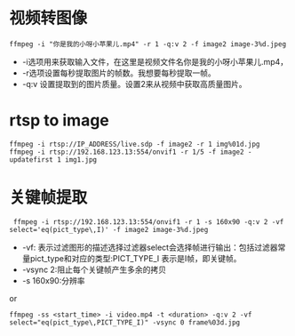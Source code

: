 # 视频转图像
```
ffmpeg -i "你是我的小呀小苹果儿.mp4" -r 1 -q:v 2 -f image2 image-3%d.jpeg
```
- -i选项用来获取输入文件，在这里是视频文件名你是我的小呀小苹果儿.mp4，  
- -r选项设置每秒提取图片的帧数。我想要每秒提取一帧。  
- -q:v 设置提取到的图片质量。设置2来从视频中获取高质量图片。

# rtsp to image
```
ffmpeg -i rtsp://IP_ADDRESS/live.sdp -f image2 -r 1 img%01d.jpg
ffmpeg -i rtsp://192.168.123.13:554/onvif1 -r 1/5 -f image2 -updatefirst 1 img1.jpg
```

# 关键帧提取
```
 ffmpeg -i rtsp://192.168.123.13:554/onvif1 -r 1 -s 160x90 -q:v 2 -vf select='eq(pict_type\,I)' -f image2 image-3%d.jpeg
```

- -vf: 表示过滤图形的描述选择过滤器select会选择帧进行输出：包括过滤器常量pict_type和对应的类型:PICT_TYPE_I 表示是I帧，即关键帧。
- -vsync 2:阻止每个关键帧产生多余的拷贝
- -s 160x90:分辨率

or 

```
ffmpeg -ss <start_time> -i video.mp4 -t <duration> -q:v 2 -vf select="eq(pict_type\,PICT_TYPE_I)" -vsync 0 frame%03d.jpg
```
